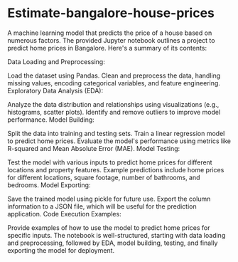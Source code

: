 # Estimate-bangalore-house-prices
A machine learning model that predicts the price of a house based on numerous factors.
The provided Jupyter notebook outlines a project to predict home prices in Bangalore. Here's a summary of its contents:

Data Loading and Preprocessing:

Load the dataset using Pandas.
Clean and preprocess the data, handling missing values, encoding categorical variables, and feature engineering.
Exploratory Data Analysis (EDA):

Analyze the data distribution and relationships using visualizations (e.g., histograms, scatter plots).
Identify and remove outliers to improve model performance.
Model Building:

Split the data into training and testing sets.
Train a linear regression model to predict home prices.
Evaluate the model's performance using metrics like R-squared and Mean Absolute Error (MAE).
Model Testing:

Test the model with various inputs to predict home prices for different locations and property features.
Example predictions include home prices for different locations, square footage, number of bathrooms, and bedrooms.
Model Exporting:

Save the trained model using pickle for future use.
Export the column information to a JSON file, which will be useful for the prediction application.
Code Execution Examples:

Provide examples of how to use the model to predict home prices for specific inputs.
The notebook is well-structured, starting with data loading and preprocessing, followed by EDA, model building, testing, and finally exporting the model for deployment.
